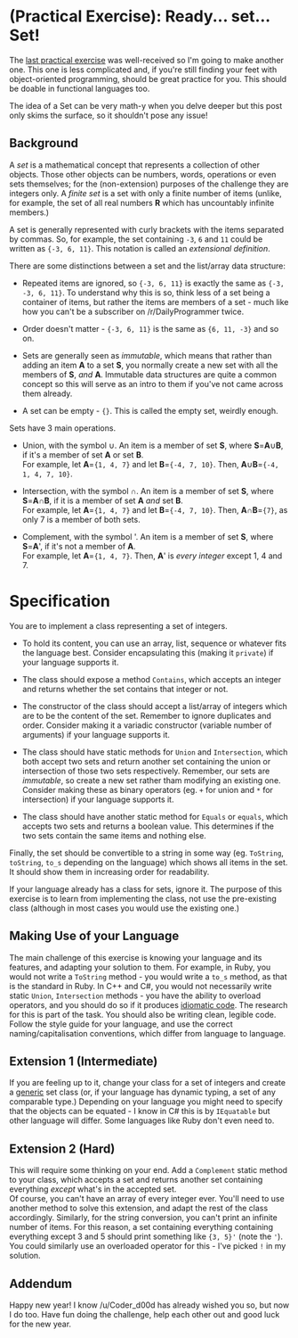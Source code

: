 # [](#PEIcon) **(Practical Exercise)**: Ready... set... Set!

The [last practical exercise](/r/dailyprogrammer/comments/2nr6c4/20141129_challenge_190_practical_exercise_the/) was well-received so I'm going to make another one. This one is less complicated and, if you're still finding your feet with object-oriented programming, should be great practice for you. This should be doable in functional languages too.

The idea of a Set can be very math-y when you delve deeper but this post only skims the surface, so it shouldn't pose any issue!

## Background

A *set* is a mathematical concept that represents a collection of other objects. Those other objects can be numbers, words, operations or even sets themselves; for the (non-extension) purposes of the challenge they are integers only. A *finite set* is a set with only a finite number of items (unlike, for example, the set of all real numbers **R** which has uncountably infinite members.)

A set is generally represented with curly brackets with the items separated by commas. So, for example, the set containing `-3`, `6` and `11` could be written as `{-3, 6, 11}`. This notation is called an *extensional definition*. 

There are some distinctions between a set and the list/array data structure:

* Repeated items are ignored, so `{-3, 6, 11}` is exactly the same as `{-3, -3, 6, 11}`. To understand why this is so, think less of a set being a container of items, but rather the items are members of a set - much like how you can't be a subscriber on /r/DailyProgrammer twice.

* Order doesn't matter - `{-3, 6, 11}` is the same as `{6, 11, -3}` and so on. 

* Sets are generally seen as *immutable*, which means that rather than adding an item **A** to a set **S**, you normally create a new set with all the members of **S**, *and* **A**. Immutable data structures are quite a common concept so this will serve as an intro to them if you've not came across them already.

* A set can be empty - `{}`. This is called the empty set, weirdly enough.

Sets have 3 main operations.

* Union, with the symbol ∪. An item is a member of set **S**, where **S**=**A**∪**B**, if it's a member of set **A** or set **B**.  
For example, let **A**=`{1, 4, 7}` and let **B**=`{-4, 7, 10}`. Then, **A**∪**B**=`{-4, 1, 4, 7, 10}`.

* Intersection, with the symbol ∩. An item is a member of set **S**, where **S**=**A**∩**B**, if it is a member of set **A** *and* set **B**.  
For example, let **A**=`{1, 4, 7}` and let **B**=`{-4, 7, 10}`. Then, **A**∩**B**=`{7}`, as only 7 is a member of both sets.

* Complement, with the symbol '. An item is a member of set **S**, where **S**=**A**', if it's not a member of **A**.  
For example, let **A**=`{1, 4, 7}`. Then, **A**' is *every integer* except 1, 4 and 7.

# Specification

You are to implement a class representing a set of integers.

* To hold its content, you can use an array, list, sequence or whatever fits the language best. Consider encapsulating this (making it `private`) if your language supports it.

* The class should expose a method `Contains`, which accepts an integer and returns whether the set contains that integer or not.

* The constructor of the class should accept a list/array of integers which are to be the content of the set. Remember to ignore duplicates and order. Consider making it a variadic constructor (variable number of arguments) if your language supports it.

* The class should have static methods for `Union` and `Intersection`, which both accept two sets and return another set containing the union or intersection of those two sets respectively. Remember, our sets are *immutable*, so create a new set rather tham modifying an existing one. Consider making these as binary operators (eg. `+` for union and `*` for intersection) if your language supports it.

* The class should have another static method for `Equals` or `equals`, which accepts two sets and returns a boolean value. This determines if the two sets contain the same items and nothing else.

Finally, the set should be convertible to a string in some way (eg. `ToString`, `toString`, `to_s` depending on the language) which shows all items in the set. It should show them in increasing order for readability.

If your language already has a class for sets, ignore it. The purpose of this exercise is to learn from implementing the class, not use the pre-existing class (although in most cases you would use the existing one.)

## Making Use of your Language

The main challenge of this exercise is knowing your language and its features, and adapting your solution to them. For example, in Ruby, you would not write a `ToString` method - you would write a `to_s` method, as that is the standard in Ruby. In C++ and C#, you would not necessarily write static `Union`, `Intersection` methods - you have the ability to overload operators, and you should do so if it produces [idiomatic code](http://en.wikipedia.org/wiki/Programming_idiom). The research for this is part of the task. You should also be writing clean, legible code. Follow the style guide for your language, and use the correct naming/capitalisation conventions, which differ from language to language.

## Extension 1 (Intermediate)

If you are feeling up to it, change your class for a set of integers and create a [generic](http://en.wikipedia.org/wiki/Generic_programming) set class (or, if your language has dynamic typing, a set of any comparable type.) Depending on your language you might need to specify that the objects can be equated - I know in C# this is by `IEquatable` but other language will differ. Some languages like Ruby don't even need to.

## Extension 2 (Hard)

This will require some thinking on your end. Add a `Complement` static method to your class, which accepts a set and returns another set containing everything *except* what's in the accepted set.  
Of course, you can't have an array of every integer ever. You'll need to use another method to solve this extension, and adapt the rest of the class accordingly. Similarly, for the string conversion, you can't print an infinite number of items. For this reason, a set containing everything containing everything except 3 and 5 should print something like `{3, 5}'` (note the `'`). You could similarly use an overloaded operator for this - I've picked `!` in my solution.

## Addendum

Happy new year! I know /u/Coder_d00d has already wished you so, but now I do too. Have fun doing the challenge, help each other out and good luck for the new year.